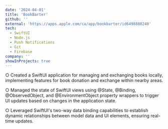 ```yaml
---
date: '2024-04-01'
title: 'BookBarter'
github: ''
external: 'https://apps.apple.com/ca/app/bookbarter/id6498880240'
tech:
  - SwiftUI
  - Node.js
  - Push Notifications
  - Git
  - Firebase
company: ''
showInProjects: true
---
```


○ Created a SwiftUI application for managing and exchanging books locally, implementing features for book donation and exchange within nearby areas.

○ Managed the state of SwiftUI views using @State, @Binding, @ObservedObject, and @EnvironmentObject property wrappers to trigger UI updates based on changes in the application state.

○ Leveraged SwiftUI's two-way data binding capabilities to establish dynamic relationships between model data
and UI elements, ensuring real-time updates.

<!-- https://apps.apple.com/ca/app/bookbarter/id6498880240 -->
 
